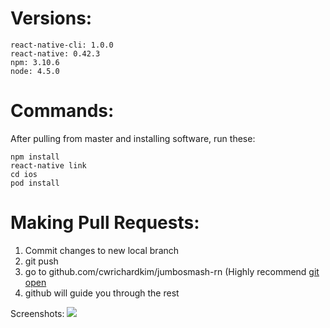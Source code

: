 # Versions:
```
react-native-cli: 1.0.0
react-native: 0.42.3
npm: 3.10.6
node: 4.5.0
```

# Commands:
After pulling from master and installing software, run these:

```
npm install
react-native link
cd ios
pod install
```
# Making Pull Requests:

1. Commit changes to new local branch
2. git push
3. go to github.com/cwrichardkim/jumbosmash-rn (Highly recommend [git open](https://github.com/paulirish/git-open)
4. github will guide you through the rest

Screenshots: ![](http://imgur.com/wMbeGRd.png)
